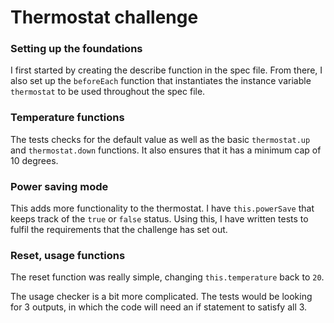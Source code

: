 # Thermostat challenge

### Setting up the foundations

I first started by creating the describe function in the spec file. From there, I also set up the `beforeEach` function that instantiates the instance variable `thermostat` to be used throughout the spec file.

### Temperature functions

The tests checks for the default value as well as the basic `thermostat.up` and `thermostat.down` functions. It also ensures that it has a minimum cap of 10 degrees.

### Power saving mode

This adds more functionality to the thermostat. I have `this.powerSave` that keeps track of the `true` or `false` status. Using this, I have written tests to fulfil the requirements that the challenge has set out.

### Reset, usage functions

The reset function was really simple, changing `this.temperature` back to `20`.

The usage checker is a bit more complicated. The tests would be looking for 3 outputs, in which the code will need an if statement to satisfy all 3.
